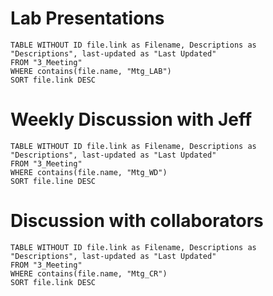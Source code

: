 # Lab Presentations
```dataview
TABLE WITHOUT ID file.link as Filename, Descriptions as "Descriptions", last-updated as "Last Updated"
FROM "3_Meeting"
WHERE contains(file.name, "Mtg_LAB")
SORT file.link DESC
```

# Weekly Discussion with Jeff
```dataview
TABLE WITHOUT ID file.link as Filename, Descriptions as "Descriptions", last-updated as "Last Updated"
FROM "3_Meeting"
WHERE contains(file.name, "Mtg_WD")
SORT file.line DESC
```

# Discussion with collaborators
```dataview
TABLE WITHOUT ID file.link as Filename, Descriptions as "Descriptions", last-updated as "Last Updated"
FROM "3_Meeting"
WHERE contains(file.name, "Mtg_CR")
SORT file.link DESC
```
